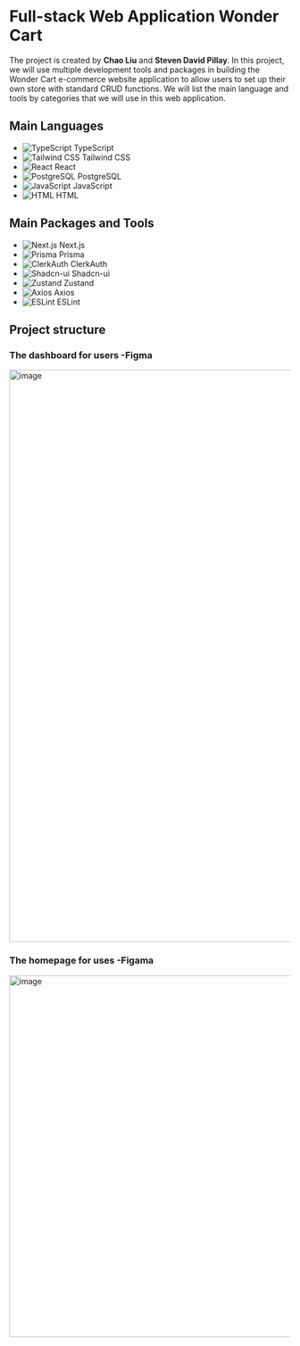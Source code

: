 # Full-stack Web Application Wonder Cart

The project is created by **Chao Liu** and **Steven David Pillay**. In this project, we will use multiple development tools and packages in building the Wonder Cart e-commerce website application to allow users to set up their own store with standard CRUD functions. We will list the main language and tools by categories that we will use in this web application.

## Main Languages
- ![TypeScript](https://img.icons8.com/color/48/000000/typescript.png) TypeScript
- ![Tailwind CSS](https://img.icons8.com/color/48/000000/tailwindcss.png) Tailwind CSS
- ![React](https://img.icons8.com/color/48/000000/react-native.png) React
- ![PostgreSQL](https://github.com/code-Gambler/wonder-cart/assets/104114667/5d5bb565-eead-4f76-92c0-50c8481defd8)
 PostgreSQL
- ![JavaScript](https://img.icons8.com/color/48/000000/javascript.png) JavaScript
- ![HTML](https://img.icons8.com/color/48/000000/html-5.png) HTML

## Main Packages and Tools
- ![Next.js](https://img.icons8.com/color/48/000000/nextjs.png) Next.js
- ![Prisma](https://img.icons8.com/color/48/000000/prisma.png) Prisma
- ![ClerkAuth](https://img.icons8.com/color/48/000000/clerk.png) ClerkAuth
- ![Shadcn-ui](https://img.icons8.com/color/48/000000/ui.png) Shadcn-ui
- ![Zustand](https://img.icons8.com/color/48/000000/zustand.png) Zustand
- ![Axios](https://img.icons8.com/color/48/000000/axios.png) Axios
- ![ESLint](https://img.icons8.com/color/48/000000/eslint.png) ESLint

## Project structure 
### The dashboard for users -Figma
<img width="1025" alt="image" src="https://github.com/code-Gambler/wonder-cart/assets/104114667/807dfc5a-080f-401f-8c55-97e2313d0cbe">

### The homepage for uses -Figama
<img width="648" alt="image" src="https://github.com/code-Gambler/wonder-cart/assets/104114667/96a915b7-fa8e-4e27-ab7b-ce1e2e995cec">
